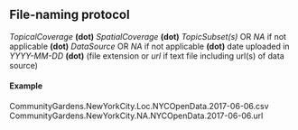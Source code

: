 ## File-naming protocol
*TopicalCoverage* **(dot)** *SpatialCoverage* **(dot)** *TopicSubset(s)* OR *NA* if not applicable **(dot)** *DataSource* OR *NA* if not applicable **(dot)** date uploaded in *YYYY-MM-DD* **(dot)** (file extension or *url* if text file including url(s) of data source)
#### Example
CommunityGardens.NewYorkCity.Loc.NYCOpenData.2017-06-06.csv
CommunityGardens.NewYorkCity.NA.NYCOpenData.2017-06-06.url
